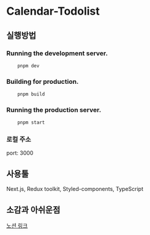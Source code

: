 # Calendar-Todolist

## 실행방법

### Running the development server.

```bash
    pnpm dev
```

### Building for production.

```bash
    pnpm build
```

### Running the production server.

```bash
    pnpm start
```

### 로컬 주소
port: 3000

## 사용툴
Next.js, Redux toolkit, Styled-components, TypeScript

## 소감과 아쉬운점

[노션 링크](https://quill-lung-d0d.notion.site/a7ff1776eb0b45b0bf1196204b8f0f0f)

